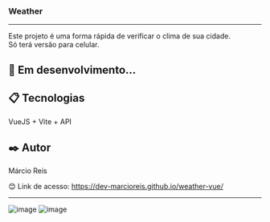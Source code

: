 ### Weather

---

Este projeto é uma forma rápida de verificar o clima de sua cidade.<br>
Só terá versão para celular.

## 🚀 Em desenvolvimento...

## 📋 Tecnologias
VueJS + Vite + API

## ✒️ Autor
Márcio Reis

😊 Link de acesso: https://dev-marcioreis.github.io/weather-vue/

---
![image](https://user-images.githubusercontent.com/122680054/235311507-8fb88b49-2202-4dcc-bb00-c6b01c6c7dbd.png)
![image](https://user-images.githubusercontent.com/122680054/235311615-0612edc2-459b-459f-997f-102392be6c86.png)

